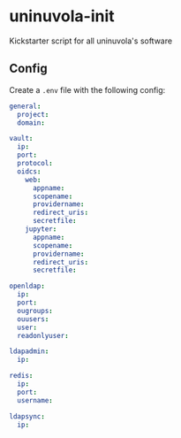 # uninuvola-init

Kickstarter script for all uninuvola's software

## Config

Create a `.env` file with the following config:

```yaml
general:
  project:
  domain:

vault:
  ip:
  port:
  protocol:
  oidcs:
    web:
      appname:
      scopename:
      providername:
      redirect_uris:
      secretfile:
    jupyter:
      appname:
      scopename:
      providername:
      redirect_uris:
      secretfile:

openldap:
  ip:
  port:
  ougroups:
  ouusers:
  user:
  readonlyuser:

ldapadmin:
  ip:

redis:
  ip:
  port:
  username:

ldapsync:
  ip:
```
